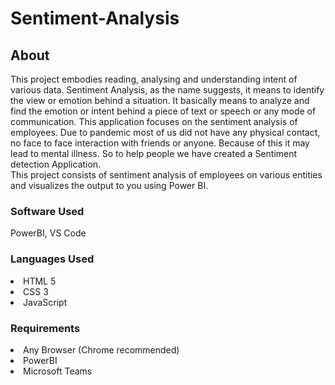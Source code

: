 # Sentiment-Analysis
<strong><h2>About</h2></strong>
This project embodies reading, analysing and understanding intent of various data.
Sentiment Analysis, as the name suggests, it means to identify the view or emotion behind a situation. It basically means to analyze and find the emotion or intent behind a piece of text or speech or any mode of communication. This application focuses on the sentiment analysis of employees.
Due to pandemic most of us did not have any physical contact, no face to face interaction with friends or anyone. Because of this it may lead to mental illness.
So to help people we have created a Sentiment detection Application.
<br>
This project consists of sentiment analysis of employees on various entities and visualizes the output to you using Power BI.

<h3>Software Used</h3>
PowerBI, VS Code

<h3>Languages Used</h3>
<li>
  <ui>HTML 5</ui>
  </li>
  <li>
  <ui>CSS 3</ui>
  </li>
  <li>
  <ui>JavaScript</ui>
</li>




<h3>Requirements</h3>
<li>
<ui>Any Browser (Chrome recommended)</ui>
  </li>
  <li>
<ui>PowerBI</ui>
  </li>
    <li>
<ui>Microsoft Teams</ui>
</li>
